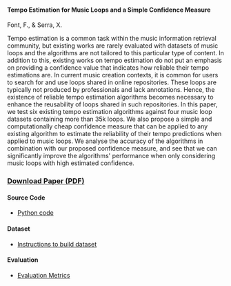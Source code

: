 #### Tempo Estimation for Music Loops and a Simple Confidence Measure
Font, F., & Serra, X.

Tempo estimation is a common task within the music information retrieval community, but existing works are rarely evaluated with datasets of music loops and the algorithms are not tailored to this particular type of content. In addition to this, existing works on tempo estimation do not put an emphasis on providing a confidence value that indicates how reliable their tempo estimations are. In current music creation contexts, it is common for users to search for and use loops shared in online repositories. These loops are typically not produced by professionals and lack annotations. Hence, the existence of reliable tempo estimation algorithms becomes necessary to enhance the reusability of loops shared in such repositories. In this paper, we test six existing tempo estimation algorithms against four music loop datasets containing more than 35k loops. We also propose a simple and computationally cheap confidence measure that can be applied to any existing algorithm to estimate the reliability of their tempo predictions when applied to music loops. We analyse the accuracy of the algorithms in combination with our proposed confidence measure, and see that we can significantly improve the algorithms' performance when only considering music loops with high estimated confidence.

### [Download Paper (PDF)](http://mtg.upf.edu/system/files/publications/font2016ismir.pdf)

#### Source Code

* [Python code](https://github.com/ffont/ismir2016)

#### Dataset

*  [Instructions to build dataset](https://github.com/ffont/ismir2016/blob/master/docs/create_dataset.md)

#### Evaluation

* [Evaluation Metrics](https://github.com/ffont/ismir2016/blob/master/evaluation_metrics.py)
